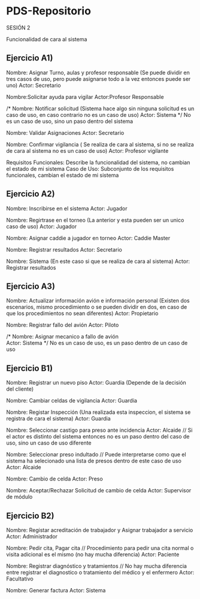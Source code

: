 ﻿# PDS-Repositorio

SESIÓN 2

Funcionalidad de cara al sistema 
 
 ## Ejercicio A1)
 
 Nombre: Asignar Turno, aulas y profesor responsable (Se puede dividir en tres casos de uso, pero puede asignarse todo a la vez entonces puede ser uno)
 Actor: Secretario
 
Nombre:Solicitar ayuda para vigilar
Actor:Profesor Responsable

/* Nombre: Notificar solicitud (Sistema hace algo sin ninguna solicitud es un caso de uso, en caso contrario no es un caso de uso) 
Actor: Sistema */ No es un caso de uso, sino un paso dentro del sistema

Nombre: Validar Asignaciones
Actor: Secretario

Nombre: Confirmar vigilancia ( Se realiza de cara al sistema, si no se realiza de cara al sistema no es un caso de uso) 
Actor: Profesor vigilante 

Requisitos Funcionales: Describe la funcionalidad del sistema, no cambian el estado de mi sistema 
Caso de Uso: Subconjunto de los requisitos funcionales, cambian el estado de mi sistema 

## Ejercicio A2)

Nombre: Inscribirse en el sistema
Actor: Jugador

Nombre: Regirtrase en el torneo (La anterior y esta pueden ser un unico caso de uso)
Actor: Jugador

Nombre: Asignar caddie a jugador en torneo
Actor: Caddie Master 

Nombre: Registrar resultados
Actor: Secretario

Nombre: Sistema (En este caso si que se realiza de cara al sistema) 
Actor: Registrar resultados

## Ejercicio A3)

Nombre: Actualizar información avión e información personal (Existen dos escenarios, mismo procedimiento o se pueden dividir en dos, en caso de que los procedimientos no sean diferentes) 
Actor: Propietario 

Nombre: Registrar fallo del avión 
Actor: Piloto 

/* Nombre: Asignar mecanico a fallo de avión  
Actor: Sistema */ No es un caso de uso, es un paso dentro de un caso de uso

## Ejercicio B1)

Nombre: Registrar un nuevo piso 
Actor: Guardia (Depende de la decisión del cliente)

Nombre: Cambiar celdas de vigilancia
Actor: Guardia 

Nombre: Registar Inspección (Una realizada esta inspeccion, el sistema se registra de cara el sistema) 
Actor: Guardia

Nombre: Seleccionar castigo para preso ante incidencia 
Actor: Alcaide // Si el actor es distinto del sistema entonces no es un paso dentro del caso de uso, sino un caso de uso diferente

Nombre: Seleccionar preso indultado // Puede interpretarse como que el sistema ha selecionado una lista de presos dentro de este caso de uso  
Actor: Alcaide

Nombre: Cambio de celda
Actor: Preso

Nombre: Aceptar/Rechazar Solicitud de cambio de celda
Actor: Supervisor de módulo

## Ejercicio B2)

Nombre: Registar acreditación de trabajador y Asignar trabajador a servicio 
Actor: Administrador

Nombre: Pedir cita, Pagar cita // Procedimiento para pedir una cita normal o visita adicional es el mismo (no hay mucha diferencia)
Actor: Paciente

Nombre: Registrar diagnóstico y tratamientos // No hay mucha diferencia entre registrar el diagnostico o tratamiento del médico y el enfermero
Actor: Facultativo

Nombre: Generar factura 
Actor: Sistema  











